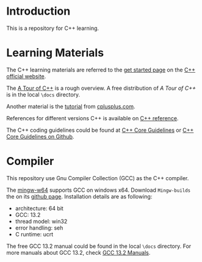 # Introduction

This is a repository for C++ learning.


# Learning Materials

The C++ learning materials are referred to the [get started page](https://isocpp.org/get-started)
on the [C++ official website](https://isocpp.org/).

The [A Tour of C++](https://isocpp.org/tour) is a rough overview.
A free distribution of *A Tour of C++* is in the local `\docs` directory.

Another material is the [tutorial](https://cplusplus.com/doc/tutorial/) from
[cplusplus.com](https://cplusplus.com/).

References for different versions C++ is available on [C++ reference](https://en.cppreference.com/w/).

The C++ coding guidelines could be found at [C++ Core Guidelines](https://isocpp.github.io/CppCoreGuidelines) or
[C++ Core Guidelines on Github](https://github.com/isocpp/CppCoreGuidelines).


# Compiler

This repository use Gnu Compiler Collection (GCC) as the C++ compiler.

The [mingw-w64](https://www.mingw-w64.org/) supports GCC on windows x64.
Download `Mingw-builds` the on its [github page](https://github.com/niXman/mingw-builds-binaries/releases).
Installation details are as following:
- architecture: 64 bit
- GCC: 13.2
- thread model: win32
- error handling: seh
- C runtime: ucrt

The free GCC 13.2 manual could be found in the local `\docs` directory.
For more manuals about GCC 13.2, check [GCC 13.2 Manuals](https://gcc.gnu.org/onlinedocs/13.2.0/).


